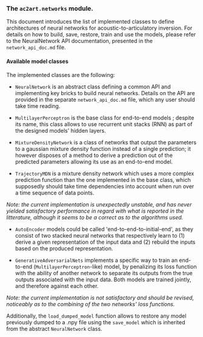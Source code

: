 ### The `ac2art.networks` module.

This document introduces the list of implemented classes to define
architectures of neural networks for acoustic-to-articulatory inversion.
For details on how to build, save, restore, train and use the models,
please refer to the NeuralNetwork API documentation, presented in the
`network_api_doc.md` file.

#### Available model classes

The implemented classes are the following:

* `NeuralNetwork` is an abstract class defining a common API and
implementing key bricks to build neural networks. Details on the
API are provided in the separate `network_api_doc.md` file, which any
user should take time reading.


* `MultilayerPerceptron` is the base class for end-to-end models ;
despite its name, this class allows to use recurrent unit stacks
(RNN) as part of the designed models' hidden layers.


* `MixtureDensityNetwork` is a class of networks that output the
parameters to a gaussian mixture density function instead of a
single prediction; it however disposes of a method to derive a
prediction out of the predicted parameters allowing its use as
an end-to-end model.


* `TrajectoryMDN` is a mixture density network which uses a more
complex prediction function than the one implemented in the base
class, which supposedly should take time dependencies into account
when run over a time sequence of data points.

 _Note: the current implementation is unexpectedly unstable, and
has never yielded satisfactory performance in regard with what is
reported in the litterature, although it seems to be a correct
as to the algorithms used._


* `AutoEncoder` models could be called 'end-to-end-to-initial-end',
as they consist of two stacked neural networks that respectively
learn to (1) derive a given representation of the input data and
(2) rebuild the inputs based on the produced representation.


* `GenerativeAdversarialNets` implements a specific way to train
an end-to-end (`MultilayerPerceptron`-like) model, by penalizing
its loss function with the ability of another network to separate
its outputs from the true outputs associated with the input data.
Both models are trained jointly, and therefore against each other.

 _Note: the current implementation is not satisfactory and should
be revised, noticeably as to the combining of the two networks'
loss functions._


Additionally, the `load_dumped_model` function allows to restore
any model previously dumped to a .npy file using the `save_model`
which is inherited from the abstract `NeuralNetwork` class.
